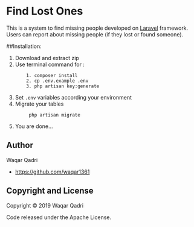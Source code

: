 # Find Lost Ones
This is a system to find missing people developed on [Laravel](https://laravel.com/) framework. Users can report about 
missing people (if they lost or found someone).

##Installation:

1. Download and extract zip
2. Use terminal command for : 
    ```
        1. composer install
        2. cp .env.example .env
        3. php artisan key:generate
3. Set `.env` variables according your environment 
4. Migrate your tables
    ```
         php artisan migrate
5. You are done...

## Author

Waqar Qadri

+ https://github.com/waqar1361

## Copyright and License

Copyright &copy; 2019 Waqar Qadri

Code released under the Apache License.
